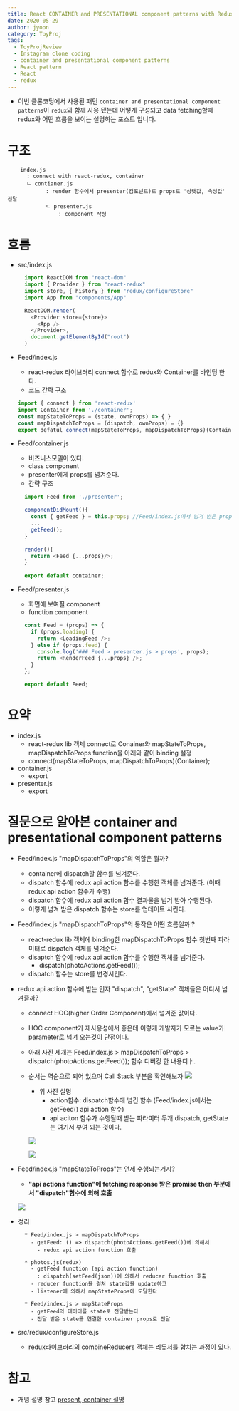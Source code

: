 ```yaml
---
title: React CONTAINER and PRESENTATIONAL component patterns with Redux
date: 2020-05-29
author: jyoon
category: ToyProj
tags:
  - ToyProjReview
  - Instagram clone coding
  - container and presentational component patterns
  - React pattern
  - React
  - redux
---
```


- 이번 클론코딩에서 사용된 패턴 `container and presentational component patterns`이 `redux`와 함께 사용 됐는데 어떻게 구성되고 data fetching할때 redux와 어떤 흐름을 보이는 설명하는 포스트 입니다.

# 구조

```
	index.js
	  : connect with react-redux, container
	  ㄴ contianer.js
			: render 함수에서 presenter(컴포넌트)로 props로 '상탯값, 속성값' 전달
			ㄴ presenter.js
				: component 작성
```

# 흐름

- src/index.js

  ```js
    import ReactDOM from "react-dom"
    import { Provider } from "react-redux"
    import store, { history } from "redux/configureStore"
    import App from "components/App"

    ReactDOM.render(
      <Provider store={store}>
        <App />
      </Provider>,
      document.getElementById("root")
    )
  ```

- Feed/index.js
  - react-redux 라이브러리 connect 함수로 redux와 Container를 바인딩 한다.  
  - 코드 간략 구조 

  ```js
  import { connect } from 'react-redux'
  import Container from './container';
  const mapStateToProps = (state, ownProps) => { }
  const mapDispatchToProps = (dispatch, ownProps) = {}
  export defatul connect(mapStateToProps, mapDispatchToProps)(Container);
  ```

- Feed/container.js
  - 비즈니스모델이 있다.
  - class component
  - presenter에게 props를 넘겨준다.
  - 간략 구조 
  
  ```js
    import Feed from './presenter';

    componentDidMount(){
      const { getFeed } = this.props; //Feed/index.js에서 넘겨 받은 props
      ...
      getFeed();
    }

    render(){
      return <Feed {...props}/>;
    }
    
    export default container;
  ```

- Feed/presenter.js
  - 화면에 보여질 component
  - function component

  ```js
    const Feed = (props) => {
      if (props.loading) {
        return <LoadingFeed />;
      } else if (props.feed) {
        console.log('### Feed > presenter.js > props', props);
        return <RenderFeed {...props} />;
      }
    };

    export default Feed;
  ```

# 요약

- index.js
  - react-redux lib 객체 connect로 Conainer와 mapStateToProps, mapDispatchToProps function을 아래와 같이 binding 설정
  - connect(mapStateToProps, mapDispatchToProps)(Container);
- container.js
  - export <PRESENTER-COMPONENT state={state} props={props}>
- presenter.js
  - export <COMPONENT>

# 질문으로 알아본 container and presentational component patterns

- Feed/index.js "mapDispatchToProps"의 역할은 뭘까?
  - container에 dispatch할 함수를 넘겨준다.
  - dispatch 함수에 redux api action 함수를 수행한 객체를 넘겨준다. (이때 redux api action 함수가 수행)
  - dispatch 함수에 redux api action 함수 결과물을 넘겨 받아 수행된다. 
  - 이렇게 넘겨 받은 dispatch 함수는 store를 업데이트 시킨다.

- Feed/index.js "mapDispatchToProps"의 동작은 어떤 흐름일까 ? 
  - react-redux lib 객체에 binding한 mapDispatchToProps 함수 첫번째 파라미터로 dispatch 객체를 넘겨준다.
  - disaptch 함수에 redux api action 함수를 수행한 객체를 넘겨준다.
    - dispatch(photoActions.getFeed());
  - dispatch 함수는 store를 변경시킨다.
  
- redux api action 함수에 받는 인자 "dispatch", "getState" 객체들은 어디서 넘겨줄까? 
  - connect HOC(higher Order Component)에서 넘겨준 값이다.
  - HOC component가 재사용성에서 좋은데 이렇게 개발자가 모르는 value가 parameter로 넘겨 오는것이 단점이다.

  - 아래 사진 세개는 Feed/index.js > mapDispatchToProps > dispatch(photoActions.getFeed()); 함수 디버깅 한 내용디ㅏ.
  - 순서는 역순으로 되어 있으며 Call Stack 부분을 확인해보자
    ![](./img/dispatch3.png)
    - 위 사진 설명
      - action함수: dispatch함수에 넘긴 함수 (Feed/index.js에서는 getFeed() api action 함수)
      - api aciton 함수가 수행될때 받는 파라미터 두개 dispatch, getState는 여기서 부여 되는 것이다.

    ![](./img/dispatch2.png)

    ![](./img/dispatch1.png)

- Feed/index.js "mapStateToProps"는 언제 수행되는거지?
  - **"api actions function"에 fetching response 받은 promise then 부분에서 "dispatch"함수에 의해 호출**

  ![](./img/mapStateToPropsFunctionStartPoint.png)
  

- 정리
    ```
      * Feed/index.js > mapDispatchToProps
        - getFeed: () => dispatch(photoActions.getFeed())에 의해서 
          - redux api action function 호출

      * photos.js(redux)
        - getFeed function (api action function)
          : dispatch(setFeed(json))에 의해서 reducer function 호출
        - reducer function을 걸쳐 state값을 update하고 
        - listener에 의해서 mapStateProps에 도달한다

      * Feed/index.js > mapStateProps
        - getFeed의 데이터를 state로 전달받는다
        - 전달 받은 state를 연결한 container props로 전달
    ```

- src/redux/configureStore.js
  - redux라이브러리의 combineReducers 객체는 리듀서를 합치는 과정이 있다.

# 참고

- 개념 설명 참고
  [present, container 설명](https://scotch.io/courses/5-essential-react-concepts-to-know-before-learning-redux/presentational-and-container-component-pattern-in-react)

